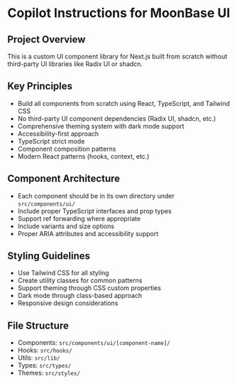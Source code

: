 # Copilot Instructions for MoonBase UI

<!-- Use this file to provide workspace-specific custom instructions to Copilot. For more details, visit https://code.visualstudio.com/docs/copilot/copilot-customization#_use-a-githubcopilotinstructionsmd-file -->

## Project Overview
This is a custom UI component library for Next.js built from scratch without third-party UI libraries like Radix UI or shadcn. 

## Key Principles
- Build all components from scratch using React, TypeScript, and Tailwind CSS
- No third-party UI component dependencies (Radix UI, shadcn, etc.)
- Comprehensive theming system with dark mode support
- Accessibility-first approach
- TypeScript strict mode
- Component composition patterns
- Modern React patterns (hooks, context, etc.)

## Component Architecture
- Each component should be in its own directory under `src/components/ui/`
- Include proper TypeScript interfaces and prop types
- Support ref forwarding where appropriate
- Include variants and size options
- Proper ARIA attributes and accessibility support

## Styling Guidelines
- Use Tailwind CSS for all styling
- Create utility classes for common patterns
- Support theming through CSS custom properties
- Dark mode through class-based approach
- Responsive design considerations

## File Structure
- Components: `src/components/ui/[component-name]/`
- Hooks: `src/hooks/`
- Utils: `src/lib/`
- Types: `src/types/`
- Themes: `src/styles/`
